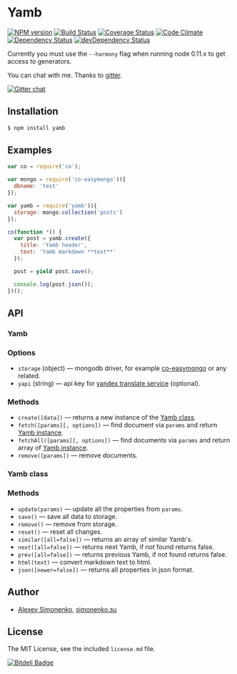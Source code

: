 # Yamb

[![NPM version](https://badge.fury.io/js/yamb.svg)](http://badge.fury.io/js/yamb) [![Build Status](https://travis-ci.org/yamb/yamb.svg?branch=master)](https://travis-ci.org/yamb/yamb) [![Coverage Status](https://img.shields.io/coveralls/yamb/yamb.svg)](https://coveralls.io/r/yamb/yamb?branch=master) [![Code Climate](https://codeclimate.com/github/yamb/yamb.png)](https://codeclimate.com/github/yamb/yamb) [![Dependency Status](https://david-dm.org/yamb/yamb.svg?theme=shields.io)](https://david-dm.org/yamb/yamb) [![devDependency Status](https://david-dm.org/yamb/yamb/dev-status.svg?theme=shields.io)](https://david-dm.org/yamb/yamb#info=devDependencies)

Currently you must use the `--harmony` flag when running node 0.11.x to get access to generators.

You can chat with me. Thanks to [gitter](https://gitter.im/yamb).

[![Gitter chat](https://badges.gitter.im/yamb.png)](https://gitter.im/yamb)

## Installation

```bash
$ npm install yamb
```

## Examples

```js
var co = require('co');

var mongo = require('co-easymongo')({
  dbname: 'test'
});

var yamb = require('yamb')({
  storage: mongo.collection('posts')
});

co(function *() {
  var post = yamb.create({
    title: 'Yamb header',
    text: 'Yamb markdown **text**'
  });

  post = yield post.save();

  console.log(post.json());
})();
```

## API

### Yamb

### Options

* `storage` (object) — mongodb driver, for example [co-easymongo](https://github.com/meritt/co-easymongo) or any related.
* `yapi` (string) — api key for [yandex translate service](http://api.yandex.ru/translate/) (optional).

### Methods

* `create([data])` — returns a new instance of the [Yamb class](#yamb-class).
* `fetch([params][, options])` — find document via `params` and return [Yamb instance](#yamb-class).
* `fetchAll([params][, options])` — find documents via `params` and return array of [Yamb instance](#yamb-class).
* `remove([params])` — remove documents.

### Yamb class

### Methods

* `update(params)` — update all the properties from `params`.
* `save()` — save all data to storage.
* `remove()` — remove from storage.
* `reset()` — reset all changes.
* `similar([all=false])` — returns an array of similar Yamb's.
* `next([all=false])` — returns next Yamb, if not found returns false.
* `prev([all=false])` — returns previous Yamb, if not found returns false.
* `html(text)` — convert markdown text to html.
* `json([newer=false])` — returns all properties in json format.

## Author

* [Alexey Simonenko](mailto:alexey@simonenko.su), [simonenko.su](http://simonenko.su)

## License

The MIT License, see the included `license.md` file.

[![Bitdeli Badge](https://d2weczhvl823v0.cloudfront.net/yamb/yamb/trend.png)](https://bitdeli.com/free "Bitdeli Badge")